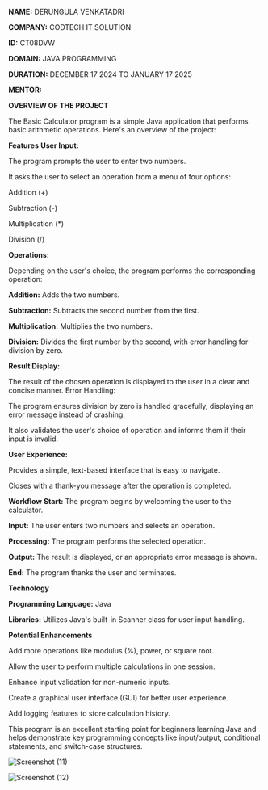 **NAME:** DERUNGULA VENKATADRI

**COMPANY:** CODTECH IT SOLUTION

**ID:** CT08DVW

**DOMAIN:** JAVA PROGRAMMING

**DURATION:** DECEMBER 17 2024 TO JANUARY 17 2025

**MENTOR:** 


**OVERVIEW OF THE PROJECT**

The Basic Calculator program is a simple Java application that performs basic arithmetic operations. Here's an overview of the project:

**Features**
**User Input:**

The program prompts the user to enter two numbers.

It asks the user to select an operation from a menu of four options:

Addition (+)

Subtraction (-)

Multiplication (*)

Division (/)

**Operations:**

Depending on the user's choice, the program performs the corresponding operation:

**Addition:** Adds the two numbers.

**Subtraction:** Subtracts the second number from the first.

**Multiplication:** Multiplies the two numbers.

**Division:** Divides the first number by the second, with error handling for division by zero. 

**Result Display:**

The result of the chosen operation is displayed to the user in a clear and concise manner.
Error Handling:

The program ensures division by zero is handled gracefully, displaying an error message instead of crashing.

It also validates the user's choice of operation and informs them if their input is invalid.

**User Experience:**

Provides a simple, text-based interface that is easy to navigate.

Closes with a thank-you message after the operation is completed.

**Workflow**
**Start:** The program begins by welcoming the user to the calculator.

**Input:** The user enters two numbers and selects an operation.

**Processing:** The program performs the selected operation.

**Output:** The result is displayed, or an appropriate error message is shown.

**End:** The program thanks the user and terminates.

**Technology**

**Programming Language:** Java

**Libraries:** Utilizes Java's built-in Scanner class for user input handling.

**Potential Enhancements**

Add more operations like modulus (%), power, or square root.

Allow the user to perform multiple calculations in one session.

Enhance input validation for non-numeric inputs.

Create a graphical user interface (GUI) for better user experience.

Add logging features to store calculation history.

This program is an excellent starting point for beginners learning Java and helps demonstrate key programming concepts like input/output, conditional statements, and switch-case structures.

![Screenshot (11)](https://github.com/user-attachments/assets/26a33cc2-d206-4c84-b6d5-ef45200844d2)

![Screenshot (12)](https://github.com/user-attachments/assets/225b1734-06d1-4d6f-8380-97b9a739f1bf)












